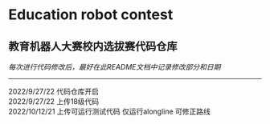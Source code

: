 # Education robot contest
 
## 教育机器人大赛校内选拔赛代码仓库      

*每次进行代码修改后，最好在此README文档中记录修改部分和日期*       

----------------------------       

2022/9/27/22 代码仓库开启      
2022/9/27/22 上传18级代码      
2022/10/12/21 上传可运行测试代码 仅运行alongline 可修正路线
